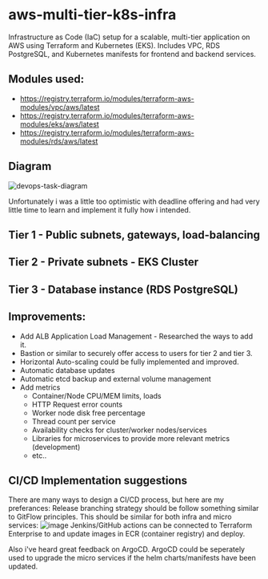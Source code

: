 # aws-multi-tier-k8s-infra
Infrastructure as Code (IaC) setup for a scalable, multi-tier application on AWS using Terraform and Kubernetes (EKS). Includes VPC, RDS PostgreSQL, and Kubernetes manifests for frontend and backend services.

## Modules used:
* https://registry.terraform.io/modules/terraform-aws-modules/vpc/aws/latest
* https://registry.terraform.io/modules/terraform-aws-modules/eks/aws/latest
* https://registry.terraform.io/modules/terraform-aws-modules/rds/aws/latest

## Diagram
![devops-task-diagram](https://github.com/user-attachments/assets/da45dfcc-c281-4824-8e9f-3425d9943a02)

Unfortunately i was a little too optimistic with deadline offering and had very little time to learn and implement it fully how i intended.

## Tier 1 - Public subnets, gateways, load-balancing

## Tier 2 - Private subnets - EKS Cluster

## Tier 3 - Database instance (RDS PostgreSQL)

## Improvements:
* Add ALB Application Load Management - Researched the ways to add it.
* Bastion or similar to securely offer access to users for tier 2 and tier 3.
* Horizontal Auto-scaling could be fully implemented and improved.
* Automatic database updates
* Automatic etcd backup and external volume management
* Add metrics
  * Container/Node CPU/MEM limits, loads
  * HTTP Request error counts
  * Worker node disk free percentage
  * Thread count per service
  * Availability checks for cluster/worker nodes/services
  * Libraries for microservices to provide more relevant metrics (development)
  * etc..

## CI/CD Implementation suggestions
There are many ways to design a CI/CD process, but here are my preferances:
Release branching strategy should be follow something similar to GitFlow principles. This should be similar for both infra and micro services:
![image](https://github.com/user-attachments/assets/c2aec0b5-34ab-4acd-aad9-a4f3a895ce79)
Jenkins/GitHub actions can be connected to Terraform Enterprise to and update images in ECR (container registry) and deploy.

Also i've heard great feedback on ArgoCD. ArgoCD could be seperately used to upgrade the micro services if the helm charts/manifests have been updated.

